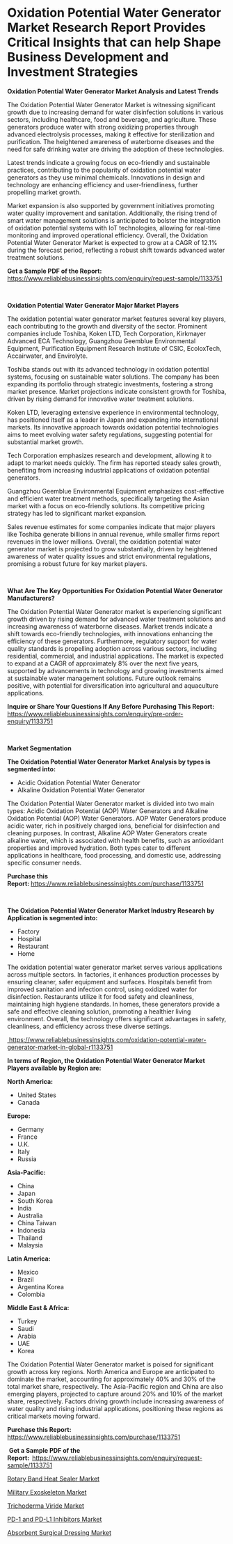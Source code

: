 <p><h1>Oxidation Potential Water Generator Market Research Report Provides Critical Insights that can help Shape Business Development and Investment Strategies</h1></p><p><strong>Oxidation Potential Water Generator Market Analysis and Latest Trends</strong></p>
<p><p>The Oxidation Potential Water Generator Market is witnessing significant growth due to increasing demand for water disinfection solutions in various sectors, including healthcare, food and beverage, and agriculture. These generators produce water with strong oxidizing properties through advanced electrolysis processes, making it effective for sterilization and purification. The heightened awareness of waterborne diseases and the need for safe drinking water are driving the adoption of these technologies.</p><p>Latest trends indicate a growing focus on eco-friendly and sustainable practices, contributing to the popularity of oxidation potential water generators as they use minimal chemicals. Innovations in design and technology are enhancing efficiency and user-friendliness, further propelling market growth. </p><p>Market expansion is also supported by government initiatives promoting water quality improvement and sanitation. Additionally, the rising trend of smart water management solutions is anticipated to bolster the integration of oxidation potential systems with IoT technologies, allowing for real-time monitoring and improved operational efficiency. Overall, the Oxidation Potential Water Generator Market is expected to grow at a CAGR of 12.1% during the forecast period, reflecting a robust shift towards advanced water treatment solutions.</p></p>
<p><strong>Get a Sample PDF of the Report:&nbsp;</strong> <a href="https://www.reliablebusinessinsights.com/enquiry/request-sample/1133751?utm_campaign=48&utm_medium=2&utm_source=Github&utm_content=ia&utm_term=18122024&utm_id=oxidation-potential-water-generator">https://www.reliablebusinessinsights.com/enquiry/request-sample/1133751</a></p>
<p>&nbsp;</p>
<p><strong>Oxidation Potential Water Generator Major Market Players</strong></p>
<p><p>The oxidation potential water generator market features several key players, each contributing to the growth and diversity of the sector. Prominent companies include Toshiba, Koken LTD, Tech Corporation, Kirkmayer Advanced ECA Technology, Guangzhou Geemblue Environmental Equipment, Purification Equipment Research Institute of CSIC, EcoloxTech, Accairwater, and Envirolyte. </p><p>Toshiba stands out with its advanced technology in oxidation potential systems, focusing on sustainable water solutions. The company has been expanding its portfolio through strategic investments, fostering a strong market presence. Market projections indicate consistent growth for Toshiba, driven by rising demand for innovative water treatment solutions.</p><p>Koken LTD, leveraging extensive experience in environmental technology, has positioned itself as a leader in Japan and expanding into international markets. Its innovative approach towards oxidation potential technologies aims to meet evolving water safety regulations, suggesting potential for substantial market growth.</p><p>Tech Corporation emphasizes research and development, allowing it to adapt to market needs quickly. The firm has reported steady sales growth, benefiting from increasing industrial applications of oxidation potential generators.</p><p>Guangzhou Geemblue Environmental Equipment emphasizes cost-effective and efficient water treatment methods, specifically targeting the Asian market with a focus on eco-friendly solutions. Its competitive pricing strategy has led to significant market expansion.</p><p>Sales revenue estimates for some companies indicate that major players like Toshiba generate billions in annual revenue, while smaller firms report revenues in the lower millions. Overall, the oxidation potential water generator market is projected to grow substantially, driven by heightened awareness of water quality issues and strict environmental regulations, promising a robust future for key market players.</p></p>
<p>&nbsp;</p>
<p><strong>What Are The Key Opportunities For Oxidation Potential Water Generator Manufacturers?</strong></p>
<p><p>The Oxidation Potential Water Generator market is experiencing significant growth driven by rising demand for advanced water treatment solutions and increasing awareness of waterborne diseases. Market trends indicate a shift towards eco-friendly technologies, with innovations enhancing the efficiency of these generators. Furthermore, regulatory support for water quality standards is propelling adoption across various sectors, including residential, commercial, and industrial applications. The market is expected to expand at a CAGR of approximately 8% over the next five years, supported by advancements in technology and growing investments aimed at sustainable water management solutions. Future outlook remains positive, with potential for diversification into agricultural and aquaculture applications.</p></p>
<p><strong>Inquire or Share Your Questions If Any Before Purchasing This Report:</strong> <a href="https://www.reliablebusinessinsights.com/enquiry/pre-order-enquiry/1133751?utm_campaign=48&utm_medium=2&utm_source=Github&utm_content=ia&utm_term=18122024&utm_id=oxidation-potential-water-generator">https://www.reliablebusinessinsights.com/enquiry/pre-order-enquiry/1133751</a></p>
<p>&nbsp;</p>
<p><strong>Market Segmentation</strong></p>
<p><strong>The Oxidation Potential Water Generator Market Analysis by types is segmented into:</strong></p>
<p><ul><li>Acidic Oxidation Potential Water Generator</li><li>Alkaline Oxidation Potential Water Generator</li></ul></p>
<p><p>The Oxidation Potential Water Generator market is divided into two main types: Acidic Oxidation Potential (AOP) Water Generators and Alkaline Oxidation Potential (AOP) Water Generators. AOP Water Generators produce acidic water, rich in positively charged ions, beneficial for disinfection and cleaning purposes. In contrast, Alkaline AOP Water Generators create alkaline water, which is associated with health benefits, such as antioxidant properties and improved hydration. Both types cater to different applications in healthcare, food processing, and domestic use, addressing specific consumer needs.</p></p>
<p><strong>Purchase this Report:&nbsp;</strong><a href="https://www.reliablebusinessinsights.com/purchase/1133751?utm_campaign=48&utm_medium=2&utm_source=Github&utm_content=ia&utm_term=18122024&utm_id=oxidation-potential-water-generator">https://www.reliablebusinessinsights.com/purchase/1133751</a></p>
<p>&nbsp;</p>
<p><strong>The Oxidation Potential Water Generator Market Industry Research by Application is segmented into:</strong></p>
<p><ul><li>Factory</li><li>Hospital</li><li>Restaurant</li><li>Home</li></ul></p>
<p><p>The oxidation potential water generator market serves various applications across multiple sectors. In factories, it enhances production processes by ensuring cleaner, safer equipment and surfaces. Hospitals benefit from improved sanitation and infection control, using oxidized water for disinfection. Restaurants utilize it for food safety and cleanliness, maintaining high hygiene standards. In homes, these generators provide a safe and effective cleaning solution, promoting a healthier living environment. Overall, the technology offers significant advantages in safety, cleanliness, and efficiency across these diverse settings.</p></p>
<p><a href="https://www.reliablebusinessinsights.com/oxidation-potential-water-generator-market-in-global-r1133751?utm_campaign=48&utm_medium=2&utm_source=Github&utm_content=ia&utm_term=18122024&utm_id=oxidation-potential-water-generator">&nbsp;https://www.reliablebusinessinsights.com/oxidation-potential-water-generator-market-in-global-r1133751</a></p>
<p><strong>In terms of Region, the Oxidation Potential Water Generator Market Players available by Region are:</strong></p>
<p>
    <p> <strong> North America: </strong>
        <ul>
            <li>United States</li>
            <li>Canada</li>
        </ul>
        </p> 
    <p> <strong> Europe: </strong>
        <ul>
            <li>Germany</li>
            <li>France</li>
            <li>U.K.</li>
            <li>Italy</li>
            <li>Russia</li>
        </ul>
        </p> 
    <p> <strong> Asia-Pacific: </strong>
        <ul>
            <li>China</li>
            <li>Japan</li>
            <li>South Korea</li>
            <li>India</li>
            <li>Australia</li>
            <li>China Taiwan</li>
            <li>Indonesia</li>
            <li>Thailand</li>
            <li>Malaysia</li>
        </ul>
        </p> 
    <p> <strong> Latin America: </strong>
        <ul>
            <li>Mexico</li>
            <li>Brazil</li>
            <li>Argentina Korea</li>
            <li>Colombia</li>
        </ul>
        </p> 
    <p> <strong> Middle East & Africa: </strong>
        <ul>
            <li>Turkey</li>
            <li>Saudi</li>
            <li>Arabia</li>
            <li>UAE</li>
            <li>Korea</li>
        </ul>
    </p>
    </p>
<p><p>The Oxidation Potential Water Generator market is poised for significant growth across key regions. North America and Europe are anticipated to dominate the market, accounting for approximately 40% and 30% of the total market share, respectively. The Asia-Pacific region and China are also emerging players, projected to capture around 20% and 10% of the market share, respectively. Factors driving growth include increasing awareness of water quality and rising industrial applications, positioning these regions as critical markets moving forward.</p></p>
<p><strong>Purchase this Report: </strong><a href="https://www.reliablebusinessinsights.com/purchase/1133751?utm_campaign=48&utm_medium=2&utm_source=Github&utm_content=ia&utm_term=18122024&utm_id=oxidation-potential-water-generator">https://www.reliablebusinessinsights.com/purchase/1133751</a></p>
<p>&nbsp;<strong>Get a Sample PDF of the Report:&nbsp;&nbsp;</strong><a href="https://www.reliablebusinessinsights.com/enquiry/request-sample/1133751?utm_campaign=48&utm_medium=2&utm_source=Github&utm_content=ia&utm_term=18122024&utm_id=oxidation-potential-water-generator">https://www.reliablebusinessinsights.com/enquiry/request-sample/1133751</a></p>
<p><strong></strong></p>
<p><p><a href="https://www.linkedin.com/pulse/rotary-band-heat-sealer-market-size-growing-cagr-123-from-sbzof?utm_campaign=48&utm_medium=2&utm_source=Github&utm_content=ia&utm_term=18122024&utm_id=oxidation-potential-water-generator">Rotary Band Heat Sealer Market</a></p><p><a href="https://www.linkedin.com/pulse/strategic-market-outlook-military-exoskeleton-key-drivers-h1nqf?utm_campaign=48&utm_medium=2&utm_source=Github&utm_content=ia&utm_term=18122024&utm_id=oxidation-potential-water-generator">Military Exoskeleton Market</a></p><p><a href="https://www.linkedin.com/pulse/trichoderma-viride-market-size-growth-62-cagr-from-2024-orwwe?utm_campaign=48&utm_medium=2&utm_source=Github&utm_content=ia&utm_term=18122024&utm_id=oxidation-potential-water-generator">Trichoderma Viride Market</a></p><p><a href="https://github.com/kathiestrine5ty/Market-Research-Report-List-1/blob/main/pd-1-and-pd-l1-inhibitors-market.md?utm_campaign=48&utm_medium=2&utm_source=Github&utm_content=ia&utm_term=18122024&utm_id=oxidation-potential-water-generator">PD-1 and PD-L1 Inhibitors Market</a></p><p><a href="https://github.com/FosterFahey91/Market-Research-Report-List-1/blob/main/absorbent-surgical-dressing-market.md?utm_campaign=48&utm_medium=2&utm_source=Github&utm_content=ia&utm_term=18122024&utm_id=oxidation-potential-water-generator">Absorbent Surgical Dressing Market</a></p></p>